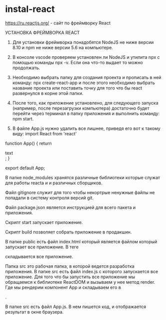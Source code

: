 # instal-react

https://ru.reactjs.org/ - сайт по фреймворку React

УСТАНОВКА ФРЕЙМВОРКА REACT
1. Для установки фреймворка понадобятся NodeJS не ниже версии 8.10 и npm не ниже версии 5.6 на компьютере.

2. В консоле vscode проверяем установлен ли NodeJS и утилита npx с помощью команды npx -v. Если она что-то выдает то можно продолжать.

3. Необходимо выбрать папку для создания проекта и прописать в ней команду:
npx create-react-app и после этого необходимо выбрать название проекта или поставить точку для того что бы react развернулся в корне этой папки.

4. После того, как приложение установлено, для следующего запуска (например, после перезагрузки компьютера) достаточно будет перейти через терминал в папку приложения и выполнить команду: 
npm start.

5. В файле App.js нужно удалить все лишнее, приведя его вот к такому виду:
import React from 'react'

function App() {
	return <div>
		text
	</div>;
}

export default App;

В папке node_modules хранятся различные библиотеки которые служат для работы reacta и и различных сборщиков.

Файл gitignore служит для того чтобы некортрые ненужные файлы не попадали в систему контроля версий git.

Файл package.json является инструкцией для всего пакета и приложения.

Cкрипт start запускает приложение.

Скрипт build позволяет собрать приложение в продакшин.

В папке public есть файл index.html который является файлом который запускает все приложение.
В теге <div id="root"></div> складывается все приложение.

Папка src это рабочая папка, в которой ведется разработка приложения. 
В папке src есть файл index.js с которого запускается все приложение.
Для того что бы запустить все приложение мы обращаемся к библиотеке ReactDOM и вызываем у нее метод render. Где мы рендерим компонент App и складываем его в <div id="root">.

В папке src есть файл App.js. В нем пишется код, и отображается результат в окне браузера.